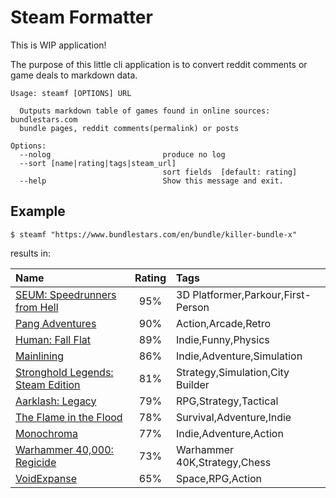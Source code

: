 # Steam Formatter

This is WIP application!

The purpose of this little cli application is to convert reddit comments or game deals to markdown data.

    Usage: steamf [OPTIONS] URL

      Outputs markdown table of games found in online sources:  bundlestars.com
      bundle pages, reddit comments(permalink) or posts

    Options:
      --nolog                         produce no log
      --sort [name|rating|tags|steam_url]
                                      sort fields  [default: rating]
      --help                          Show this message and exit.

## Example

    $ steamf "https://www.bundlestars.com/en/bundle/killer-bundle-x"

results in:

| Name   | Rating     | Tags   |
|:-------|:----------:|:-------|
|[SEUM: Speedrunners from Hell](http://store.steampowered.com/app/457210)  | 95%  | 3D Platformer,Parkour,First-Person  |
|[Pang Adventures](http://store.steampowered.com/app/415150)  | 90%  | Action,Arcade,Retro  |
|[Human: Fall Flat](http://store.steampowered.com/app/477160)  | 89%  | Indie,Funny,Physics  |
|[Mainlining](http://store.steampowered.com/app/454950)  | 86%  | Indie,Adventure,Simulation  |
|[Stronghold Legends: Steam Edition](http://store.steampowered.com/app/40980)  | 81%  | Strategy,Simulation,City Builder  |
|[Aarklash: Legacy](http://store.steampowered.com/app/222640)  | 79%  | RPG,Strategy,Tactical  |
|[The Flame in the Flood](http://store.steampowered.com/app/318600)  | 78%  | Survival,Adventure,Indie  |
|[Monochroma](http://store.steampowered.com/app/265830)  | 77%  | Indie,Adventure,Action  |
|[Warhammer 40,000: Regicide](http://store.steampowered.com/app/322910)  | 73%  | Warhammer 40K,Strategy,Chess  |
|[VoidExpanse](http://store.steampowered.com/app/324260)  | 65%  | Space,RPG,Action  |
